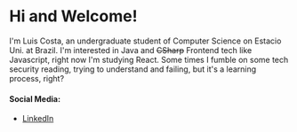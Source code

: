 # Hi and Welcome!

I'm Luis Costa, an undergraduate student of Computer Science on Estacio Uni. at Brazil.
I'm interested in Java and ~~CSharp~~ Frontend tech like Javascript, right now I'm studying React. Some times I fumble on some tech security reading, trying to understand and failing, but it's a learning process, right?

#### Social Media:
- [LinkedIn](https://www.linkedin.com/in/lmdacosta/)


<!---
TioBael/TioBael is a ✨ special ✨ repository because its `README.md` (this file) appears on your GitHub profile.
You can click the Preview link to take a look at your changes.
--->
